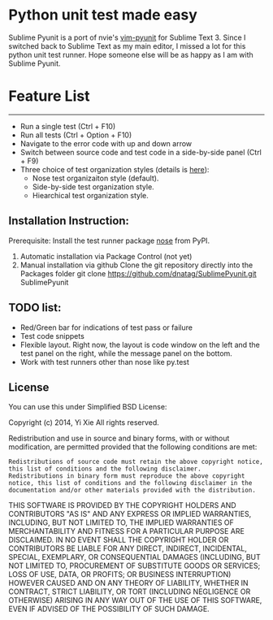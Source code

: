 Python unit test made easy
==========================

Sublime Pyunit is a port of nvie's [vim-pyunit](https://github.com/nvie/vim-pyunit.git) for Sublime Text 3. Since I switched back to Sublime Text as my main editor, I missed a lot for this python unit test runner. Hope someone else will be as happy as I am with Sublime Pyunit. 

# Feature List #
-------------
- Run a single test (Ctrl + F10)
- Run all tests (Ctrl + Option + F10)
- Navigate to the error code with up and down arrow
- Switch between source code and test code in a side-by-side panel (Ctrl + F9)
- Three choice of test organization styles (details is [here](https://github.com/nvie/vim-pyunit.git)):
    * Nose test organizaiton style (default).
    * Side-by-side test organization style.
    * Hiearchical test organization style.

Installation Instruction:
-------------------------
Prerequisite: Install the test runner package [nose](https://pypi.python.org/pypi/nose/) from PyPI.

1. Automatic installation via Package Control (not yet)
2. Manual installation via github
Clone the git repository directly into the Packages folder
git clone https://github.com/dnatag/SublimePyunit.git SublimePyunit

TODO list:
----------
- Red/Green bar for indications of test pass or failure 
- Test code snippets
- Flexible layout. Right now, the layout is code window on the left and the test panel on the right, while the message panel on the bottom. 
- Work with test runners other than nose like py.test

License
-------

You can use this under Simplified BSD License:

Copyright (c) 2014, Yi Xie All rights reserved.

Redistribution and use in source and binary forms, with or without modification, are permitted provided that the following conditions are met:

    Redistributions of source code must retain the above copyright notice, this list of conditions and the following disclaimer.
    Redistributions in binary form must reproduce the above copyright notice, this list of conditions and the following disclaimer in the documentation and/or other materials provided with the distribution.

THIS SOFTWARE IS PROVIDED BY THE COPYRIGHT HOLDERS AND CONTRIBUTORS "AS IS" AND ANY EXPRESS OR IMPLIED WARRANTIES, INCLUDING, BUT NOT LIMITED TO, THE IMPLIED WARRANTIES OF MERCHANTABILITY AND FITNESS FOR A PARTICULAR PURPOSE ARE DISCLAIMED. IN NO EVENT SHALL THE COPYRIGHT HOLDER OR CONTRIBUTORS BE LIABLE FOR ANY DIRECT, INDIRECT, INCIDENTAL, SPECIAL, EXEMPLARY, OR CONSEQUENTIAL DAMAGES (INCLUDING, BUT NOT LIMITED TO, PROCUREMENT OF SUBSTITUTE GOODS OR SERVICES; LOSS OF USE, DATA, OR PROFITS; OR BUSINESS INTERRUPTION) HOWEVER CAUSED AND ON ANY THEORY OF LIABILITY, WHETHER IN CONTRACT, STRICT LIABILITY, OR TORT (INCLUDING NEGLIGENCE OR OTHERWISE) ARISING IN ANY WAY OUT OF THE USE OF THIS SOFTWARE, EVEN IF ADVISED OF THE POSSIBILITY OF SUCH DAMAGE.
